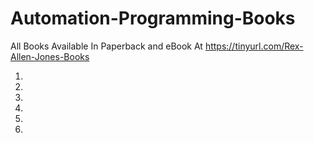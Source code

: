 # Automation-Programming-Books

All Books Available In Paperback and eBook At https://tinyurl.com/Rex-Allen-Jones-Books

1. 

2. 

3. 

4. 

5.

6.
